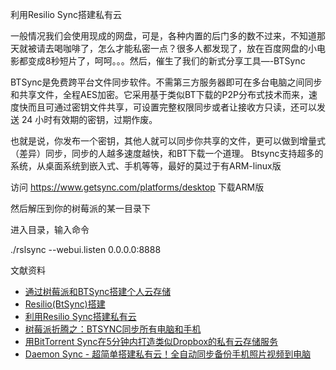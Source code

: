 利用Resilio Sync搭建私有云


一般情况我们会使用现成的网盘，可是，各种内置的后门多的数不过来，不知道那天就被请去喝咖啡了，怎么才能私密一点？很多人都发现了，放在百度网盘的小电影都变成8秒短片了，呵呵。。。然后，催生了我们的新式分享工具—-BTSync

BTSync是免费跨平台文件同步软件。不需第三方服务器即可在多台电脑之间同步和共享文件，全程AES加密。它采用基于类似BT下载的P2P分布式技术而来，速度快而且可通过密钥文件共享，可设置完整权限同步或者让接收方只读，还可以发送 24 小时有效期的密钥，过期作废。

也就是说，你发布一个密钥，其他人就可以同步你共享的文件，更可以做到增量式（差异）同步，同步的人越多速度越快，和BT下载一个道理。
Btsync支持超多的系统，从桌面系统到嵌入式、手机等等，最好的莫过于有ARM-linux版

访问 https://www.getsync.com/platforms/desktop 下载ARM版


然后解压到你的树莓派的某一目录下

进入目录，输入命令

./rslsync --webui.listen 0.0.0.0:8888


文献资料
- [通过树莓派和BTSync搭建个人云存储](http://ukonline2000.com/?p=887)
- [Resilio(BtSync)搭建](http://ukonline2000.com/?p=887)
- [利用Resilio Sync搭建私有云](http://ukonline2000.com/?p=887)
- [树莓派折腾之：BTSYNC同步所有电脑和手机](http://www.wuliaole.com/post/use_btsync_to_sync_files_among_terminals_based_on_raspberry_pi/)
- [用BitTorrent Sync在5分钟内打造类似Dropbox的私有云存储服务](http://www.macode.net/bittorrent-sync-private-cloud-stroage/)
- [Daemon Sync - 超简单搭建私有云！全自动同步备份手机照片视频到电脑](http://www.iplaysoft.com/daemon-sync.html)
